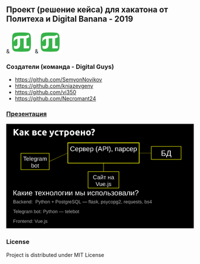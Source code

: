 ## Проект (решение кейса) для хакатона от Политеха и Digital Banana - 2019

& <img src="https://github.com/SemyonNovikov/politex-digitalguys/blob/master/politex.png" alt="drawing" width="60"/>
 &  <img src="https://github.com/SemyonNovikov/politex-digitalguys/blob/master/politex.png" alt="drawing" width="60"/>
 
### Создатели (команда - Digital Guys)
* https://github.com/SemyonNovikov
* https://github.com/kniazevgeny
* https://github.com/vi350
* https://github.com/Necromant24

### [Презентация](https://docs.google.com/presentation/d/1mD_L1guzD8rmoGX5NNQ76wnzL8-ZGq-S8iO4cF_P5Yw/edit?usp=sharing)

<img src="https://github.com/SemyonNovikov/politex-digitalguys/blob/master/tech.png" alt="drawing" width="650"/>

### License
Project is distributed under MIT License
